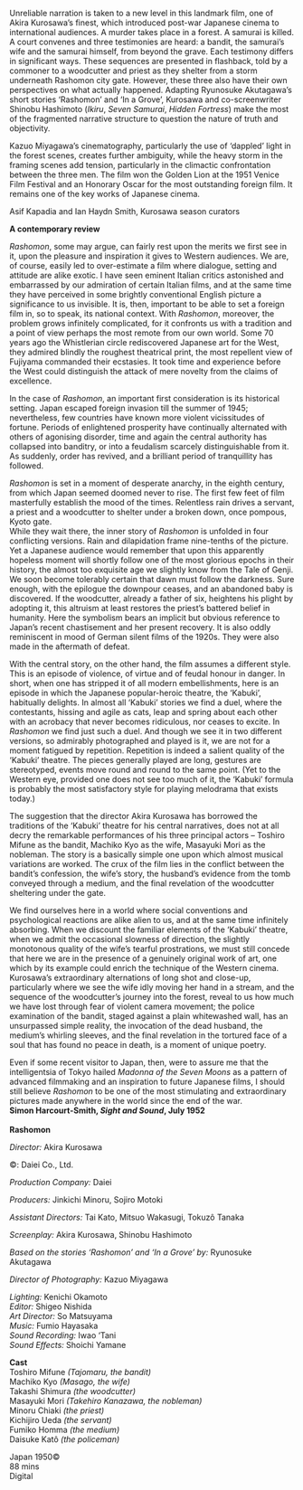 


Unreliable narration is taken to a new level in this landmark film, one of  
Akira Kurosawa’s finest, which introduced post-war Japanese cinema to international audiences. A murder takes place in a forest. A samurai is killed.  
A court convenes and three testimonies are heard: a bandit, the samurai’s wife and the samurai himself, from beyond the grave. Each testimony differs in significant ways. These sequences are presented in flashback, told by a commoner to a woodcutter and priest as they shelter from a storm underneath Rashomon city gate. However, these three also have their own perspectives on what actually happened. Adapting Ryunosuke Akutagawa’s short stories ‘Rashomon’ and ‘In a Grove’, Kurosawa and co-screenwriter Shinobu Hashimoto (_Ikiru_, _Seven Samurai_, _Hidden Fortress_) make the most of the fragmented narrative structure to question the nature of truth and objectivity.

Kazuo Miyagawa’s cinematography, particularly the use of ‘dappled’ light in the forest scenes, creates further ambiguity, while the heavy storm in the framing scenes add tension, particularly in the climactic confrontation between the three men. The film won the Golden Lion at the 1951 Venice Film Festival and an Honorary Oscar for the most outstanding foreign film. It remains one of the key works of Japanese cinema.

Asif Kapadia and Ian Haydn Smith, Kurosawa season curators

**A contemporary review**

_Rashomon_, some may argue, can fairly rest upon the merits we first see in it, upon the pleasure and inspiration it gives to Western audiences. We are, of course, easily led to over-estimate a film where dialogue, setting and attitude are alike exotic. I have seen eminent Italian critics astonished and embarrassed by our admiration of certain Italian films, and at the same time they have perceived in some brightly conventional English picture a significance to us invisible. It is, then, important to be able to set a foreign film in, so to speak, its national context. With _Rashomon_, moreover, the problem grows infinitely complicated, for it confronts us with a tradition and a point of view perhaps the most remote from our own world. Some 70 years ago the Whistlerian circle rediscovered Japanese art for the West, they admired blindly the roughest theatrical print, the most repellent view of Fujiyama commanded their ecstasies. It took time and experience before the West could distinguish the attack of mere novelty from the claims of excellence.

In the case of _Rashomon_, an important first consideration is its historical setting. Japan escaped foreign invasion till the summer of 1945; nevertheless, few countries have known more violent vicissitudes of fortune. Periods of enlightened prosperity have continually alternated with others of agonising disorder, time and again the central authority has collapsed into banditry, or into a feudalism scarcely distinguishable from it. As suddenly, order has revived, and a brilliant period of tranquillity has followed.

_Rashomon_ is set in a moment of desperate anarchy, in the eighth century, from which Japan seemed doomed never to rise. The first few feet of film masterfully establish the mood of the times. Relentless rain drives a servant, a priest and a woodcutter to shelter under a broken down, once pompous, Kyoto gate.  
While they wait there, the inner story of _Rashomon_ is unfolded in four conflicting versions. Rain and dilapidation frame nine-tenths of the picture.  
Yet a Japanese audience would remember that upon this apparently hopeless moment will shortly follow one of the most glorious epochs in their history, the almost too exquisite age we slightly know from the Tale of Genji. We soon become tolerably certain that dawn must follow the darkness. Sure enough, with the epilogue the downpour ceases, and an abandoned baby is discovered. If the woodcutter, already a father of six, heightens his plight by adopting it, this altruism at least restores the priest’s battered belief in humanity. Here the symbolism bears an implicit but obvious reference to Japan’s recent chastisement and her present recovery. It is also oddly reminiscent in mood of German silent films of the 1920s. They were also made in the aftermath of defeat.

With the central story, on the other hand, the film assumes a different style. This is an episode of violence, of virtue and of feudal honour in danger. In short, when one has stripped it of all modern embellishments, here is an episode in which the Japanese popular-heroic theatre, the ‘Kabuki’, habitually delights. In almost all ‘Kabuki’ stories we find a duel, where the contestants, hissing and agile as cats, leap and spring about each other with an acrobacy that never becomes ridiculous, nor ceases to excite. In _Rashomon_ we find just such a duel. And though we see it in two different versions, so admirably photographed and played is it, we are not for a moment fatigued by repetition. Repetition is indeed a salient quality of the ‘Kabuki’ theatre. The pieces generally played are long, gestures are stereotyped, events move round and round to the same point. (Yet to the Western eye, provided one does not see too much of it, the ‘Kabuki’ formula is probably the most satisfactory style for playing melodrama that exists today.)

The suggestion that the director Akira Kurosawa has borrowed the traditions of the ‘Kabuki’ theatre for his central narratives, does not at all decry the remarkable performances of his three principal actors – Toshiro Mifune as the bandit, Machiko Kyo as the wife, Masayuki Mori as the nobleman. The story is a basically simple one upon which almost musical variations are worked. The crux of the film lies in the conflict between the bandit’s confession, the wife’s story, the husband’s evidence from the tomb conveyed through a medium, and the final revelation of the woodcutter sheltering under the gate.

We find ourselves here in a world where social conventions and psychological reactions are alike alien to us, and at the same time infinitely absorbing. When we discount the familiar elements of the ‘Kabuki’ theatre, when we admit the occasional slowness of direction, the slightly monotonous quality of the wife’s tearful prostrations, we must still concede that here we are in the presence of a genuinely original work of art, one which by its example could enrich the technique of the Western cinema. Kurosawa’s extraordinary alternations of long shot and close-up, particularly where we see the wife idly moving her hand in a stream, and the sequence of the woodcutter’s journey into the forest, reveal to us how much we have lost through fear of violent camera movement; the police examination of the bandit, staged against a plain whitewashed wall, has an unsurpassed simple reality, the invocation of the dead husband, the medium’s whirling sleeves, and the final revelation in the tortured face of a soul that has found no peace in death, is a moment of unique poetry.

Even if some recent visitor to Japan, then, were to assure me that the intelligentsia of Tokyo hailed _Madonna of the Seven Moons_ as a pattern of advanced filmmaking and an inspiration to future Japanese films, I should still believe _Rashomon_ to be one of the most stimulating and extraordinary pictures made anywhere in the world since the end of the war.  
**Simon Harcourt-Smith, _Sight and Sound_, July 1952**  
<br>
**Rashomon**

_Director:_ Akira Kurosawa

©: Daiei Co., Ltd.

_Production Company:_ Daiei

_Producers:_ Jinkichi Minoru, Sojiro Motoki

_Assistant Directors:_ Tai Kato, Mitsuo Wakasugi, Tokuzô Tanaka

_Screenplay:_ Akira Kurosawa, Shinobu Hashimoto

_Based on the stories ‘Rashomon’ and ‘In a Grove’ by:_ Ryunosuke Akutagawa

_Director of Photography:_ Kazuo Miyagawa

_Lighting:_ Kenichi Okamoto  
_Editor:_ Shigeo Nishida  
_Art Director:_ So Matsuyama  
_Music:_ Fumio Hayasaka  
_Sound Recording:_ Iwao ‘Tani  
_Sound Effects:_ Shoichi Yamane  

**Cast**  
Toshiro Mifune _(Tajomaru, the bandit)_  
Machiko Kyo _(Masago, the wife)_  
Takashi Shimura _(the woodcutter)_  
Masayuki Mori _(Takehiro Kanazawa, the nobleman)_  
Minoru Chiaki _(the priest)_  
Kichijiro Ueda _(the servant)_  
Fumiko Homma _(the medium)_  
Daisuke Katô _(the policeman)_  

Japan 1950©  
88 mins  
Digital  
<!--stackedit_data:
eyJoaXN0b3J5IjpbLTEwMTQyNjAxMzBdfQ==
-->